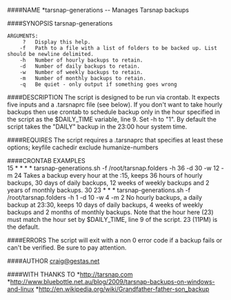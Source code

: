 ####NAME
*tarsnap-generations -- Manages Tarsnap backups 

####SYNOPSIS
    tarsnap-generations

    ARGUMENTS:
         ?   Display this help.    
        -f   Path to a file with a list of folders to be backed up. List should be newline delimited.  
        -h   Number of hourly backups to retain.
        -d   Number of daily backups to retain.
        -w   Number of weekly backups to retain.
        -m   Number of monthly backups to retain.
        -q   Be quiet - only output if something goes wrong

####DESCRIPTION
The script is designed to be run via crontab. It expects five inputs and a .tarsnaprc file (see below). If you don't want to take hourly backups then use crontab to schedule backup only in the hour specified in the script as the $DAILY_TIME variable, line 9. Set -h to "1". By default the script takes the "DAILY" backup in the 23:00 hour system time. 

####REQUIRES
The script requires a .tarsnaprc that specifies at least these options;
    keyfile <path to keyfile>
    cachedir <path to cache dir>
    exclude <path to cache dir>
    humanize-numbers

####CRONTAB EXAMPLES 	
    15 * * * * tarsnap-generations.sh -f /root/tarsnap.folders -h 36 -d 30 -w 12 -m 24
Takes a backup every hour at the :15, keeps 36 hours of hourly backups, 30 days of daily backups, 12 weeks of weekly backups and 2 years of monthly backups.
    30 23 * * * tarsnap-generations.sh -f /root/tarsnap.folders -h 1 -d 10 -w 4 -m 2
No hourly backups, a daily backup at 23:30, keeps 10 days of daily backups, 4 weeks of weekly backups and 2 months of monthly backups. Note that the hour here (23) must match the hour set by $DAILY_TIME, line 9 of the script. 23 (11PM) is the default.

####ERRORS
The script will exit with a non 0 error code if a backup fails or can't be verified. Be sure to pay attention. 

####AUTHOR
craig@gestas.net

####WITH THANKS TO
*http://tarsnap.com
*http://www.bluebottle.net.au/blog/2009/tarsnap-backups-on-windows-and-linux
*http://en.wikipedia.org/wiki/Grandfather-father-son_backup
